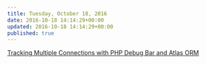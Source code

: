 ```yaml
---
title: Tuesday, October 18, 2016
date: 2016-10-18 14:14:29+00:00
updated: 2016-10-18 14:14:29+00:00
published: true
---
```


[Tracking Multiple Connections with PHP Debug Bar and Atlas ORM](/tracking-multiple-connections-with-php-debug-bar-and-atlas-orm/)

